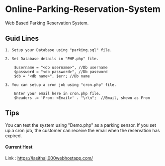 # Online-Parking-Reservation-System
Web Based Parking Reservation System.

## Guid Lines

	1. Setup your Database using "parking.sql" file.
	
	2. Set Database details in "PHP.php" file.
	
    	$username = "<db username>", //Db username
	  	$password = "<db password>", //Db password
    	$db = "<db name>", $err; //Db name
  
	3. You can setup a cron job using "cron.php" file.
  
		Enter your email here in cron.php file.
		$headers .= 'From: <Email>' . "\r\n";  //Email, shown as From       
			
	
			
## Tips
You can test the system using "Demo.php" as a parking sensor. If you set up a cron job, the customer can receive the email when the reservation has expired.

#### Current Host
Link : https://lasithaj.000webhostapp.com/
	
